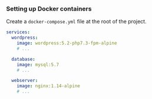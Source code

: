 ### Setting up Docker containers

Create a `docker-compose.yml` file at the root of the project.

```yaml
services:
  wordpress:
    image: wordpress:5.2-php7.3-fpm-alpine
    # ...

  database:
    image: mysql:5.7
    # ...

  webserver:
    image: nginx:1.14-alpine
    # ...
```
